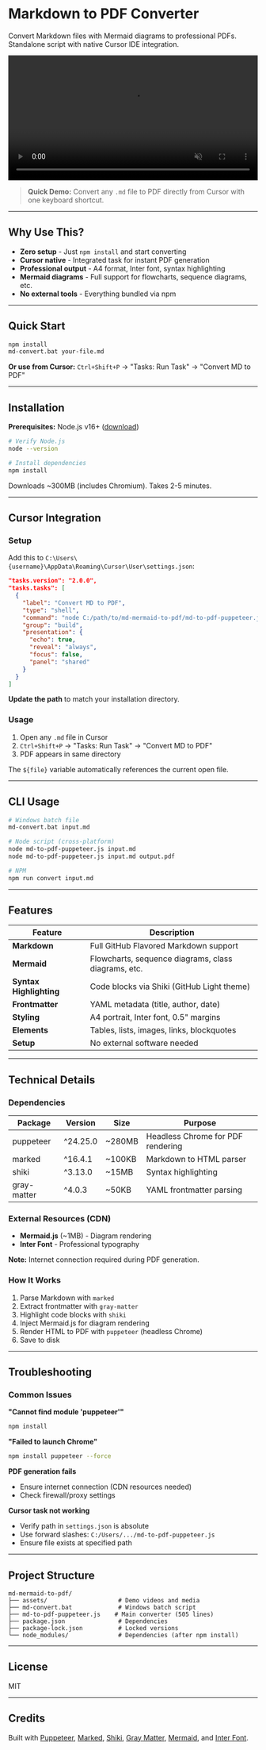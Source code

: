 # Markdown to PDF Converter

Convert Markdown files with Mermaid diagrams to professional PDFs. Standalone script with native Cursor IDE integration.

<div align="center">
  <video src="./assets/md-mermaid-to-pdf.mp4" width="100%" autoplay loop muted></video>
</div>

> **Quick Demo:** Convert any `.md` file to PDF directly from Cursor with one keyboard shortcut.

---

## Why Use This?

- **Zero setup** - Just `npm install` and start converting
- **Cursor native** - Integrated task for instant PDF generation
- **Professional output** - A4 format, Inter font, syntax highlighting
- **Mermaid diagrams** - Full support for flowcharts, sequence diagrams, etc.
- **No external tools** - Everything bundled via npm

---

## Quick Start

```bash
npm install
md-convert.bat your-file.md
```

**Or use from Cursor:** `Ctrl+Shift+P` → "Tasks: Run Task" → "Convert MD to PDF"

---

## Installation

**Prerequisites:** Node.js v16+ ([download](https://nodejs.org/))

```bash
# Verify Node.js
node --version

# Install dependencies
npm install
```

Downloads ~300MB (includes Chromium). Takes 2-5 minutes.

---

## Cursor Integration

### Setup

Add this to `C:\Users\{username}\AppData\Roaming\Cursor\User\settings.json`:

```json
"tasks.version": "2.0.0",
"tasks.tasks": [
  {
    "label": "Convert MD to PDF",
    "type": "shell",
    "command": "node C:/path/to/md-mermaid-to-pdf/md-to-pdf-puppeteer.js \"${file}\"",
    "group": "build",
    "presentation": {
      "echo": true,
      "reveal": "always",
      "focus": false,
      "panel": "shared"
    }
  }
]
```

**Update the path** to match your installation directory.

### Usage

1. Open any `.md` file in Cursor
2. `Ctrl+Shift+P` → "Tasks: Run Task" → "Convert MD to PDF"
3. PDF appears in same directory

The `${file}` variable automatically references the current open file.

---

## CLI Usage

```bash
# Windows batch file
md-convert.bat input.md

# Node script (cross-platform)
node md-to-pdf-puppeteer.js input.md
node md-to-pdf-puppeteer.js input.md output.pdf

# NPM
npm run convert input.md
```

---

## Features

| Feature | Description |
|---------|-------------|
| **Markdown** | Full GitHub Flavored Markdown support |
| **Mermaid** | Flowcharts, sequence diagrams, class diagrams, etc. |
| **Syntax Highlighting** | Code blocks via Shiki (GitHub Light theme) |
| **Frontmatter** | YAML metadata (title, author, date) |
| **Styling** | A4 portrait, Inter font, 0.5" margins |
| **Elements** | Tables, lists, images, links, blockquotes |
| **Setup** | No external software needed |

---

## Technical Details

### Dependencies

| Package | Version | Size | Purpose |
|---------|---------|------|---------|
| puppeteer | ^24.25.0 | ~280MB | Headless Chrome for PDF rendering |
| marked | ^16.4.1 | ~100KB | Markdown to HTML parser |
| shiki | ^3.13.0 | ~15MB | Syntax highlighting |
| gray-matter | ^4.0.3 | ~50KB | YAML frontmatter parsing |

### External Resources (CDN)

- **Mermaid.js** (~1MB) - Diagram rendering
- **Inter Font** - Professional typography

**Note:** Internet connection required during PDF generation.

### How It Works

1. Parse Markdown with `marked`
2. Extract frontmatter with `gray-matter`
3. Highlight code blocks with `shiki`
4. Inject Mermaid.js for diagram rendering
5. Render HTML to PDF with `puppeteer` (headless Chrome)
6. Save to disk

---

## Troubleshooting

### Common Issues

**"Cannot find module 'puppeteer'"**
```bash
npm install
```

**"Failed to launch Chrome"**
```bash
npm install puppeteer --force
```

**PDF generation fails**
- Ensure internet connection (CDN resources needed)
- Check firewall/proxy settings

**Cursor task not working**
- Verify path in `settings.json` is absolute
- Use forward slashes: `C:/Users/.../md-to-pdf-puppeteer.js`
- Ensure file exists at specified path

---

## Project Structure

```
md-mermaid-to-pdf/
├── assets/                    # Demo videos and media
├── md-convert.bat             # Windows batch script
├── md-to-pdf-puppeteer.js    # Main converter (505 lines)
├── package.json               # Dependencies
├── package-lock.json          # Locked versions
└── node_modules/              # Dependencies (after npm install)
```

---

## License

MIT

---

## Credits

Built with [Puppeteer](https://pptr.dev/), [Marked](https://marked.js.org/), [Shiki](https://shiki.matsu.io/), [Gray Matter](https://github.com/jonschlinkert/gray-matter), [Mermaid](https://mermaid.js.org/), and [Inter Font](https://rsms.me/inter/).
